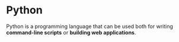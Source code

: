 # Python






















Python is a programming language that can be used both for writing **command-line scripts** or **building web applications**.